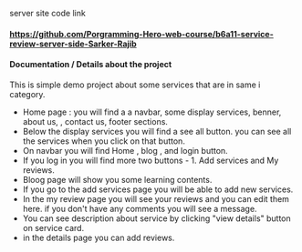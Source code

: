 server site code link
#### https://github.com/Porgramming-Hero-web-course/b6a11-service-review-server-side-Sarker-Rajib

#### Documentation / Details about the project

This  is simple demo project about some services that are in same i category.

* Home page : you will find a a navbar, some display services, benner, about us, , contact us, footer sections.
* Below the display services you will find a see all button. you can see all the services when you click on that button.
* On navbar you will find Home , blog , and login button.
* If you log in you will find more two buttons - 1. Add services and My reviews.
* Bloog page will show you some learning contents.
* If you go to the add services page you will be able to add new services.
* In the my review page you will see your reviews and you can edit them here. if you don't have any comments you will see a message.
* You can see description about service by clicking "view details" button on service card.
* in the details page you can add reviews.